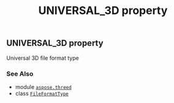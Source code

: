 ﻿---
title: UNIVERSAL_3D property
second_title: Aspose.3D for Python via .NET API References
description: 
type: docs
weight: 210
url: /python-net/aspose.threed/fileformattype/universal_3d/
is_root: false
---

## UNIVERSAL_3D property


Universal 3D file format type

### See Also
* module [`aspose.threed`](../../)
* class [`FileFormatType`](/3d/python-net/aspose.threed/fileformattype)
